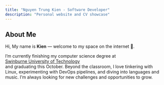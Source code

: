```yaml
---
title: "Nguyen Trung Kien - Software Developer"
description: "Personal website and CV showcase"
---
```


## About Me

Hi, My name is **Kien** — welcome to my space on the internet 🌸. 

I’m currently finishing my computer science degree at  
[Swinburne University of Technology](https://swinburne-vn.edu.vn)  
and graduating this October. Beyond the classroom, I love tinkering with Linux, experimenting with DevOps pipelines, and diving into languages and music. I’m always looking for new challenges and opportunities to grow.